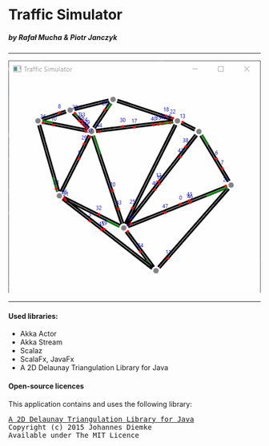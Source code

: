 # Traffic Simulator

##### by Rafał Mucha & Piotr Janczyk

---

![screenshot](docs/screenshot.gif)

---

#### Used libraries:

* Akka Actor
* Akka Stream
* Scalaz
* ScalaFx, JavaFx
* A 2D Delaunay Triangulation Library for Java

#### Open-source licences

This application contains and uses the following library:
<pre>
<a href="http://jdiemke.github.io/delaunay-triangulator/">A 2D Delaunay Triangulation Library for Java</a>
Copyright (c) 2015 Johannes Diemke
Available under The MIT Licence
</pre>
